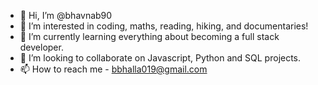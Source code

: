 - 👋 Hi, I’m @bhavnab90
- 👀 I’m interested in coding, maths, reading, hiking, and documentaries!
- 🌱 I’m currently learning everything about becoming a full stack developer. 
- 💞️ I’m looking to collaborate on Javascript, Python and SQL projects. 
- 📫 How to reach me - bbhalla019@gmail.com

<!---
bhavnab90/bhavnab90 is a ✨ special ✨ repository because its `README.md` (this file) appears on your GitHub profile.
You can click the Preview link to take a look at your changes.
--->
